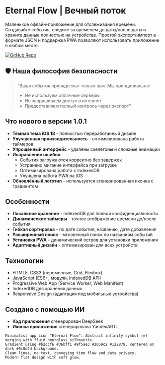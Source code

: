 # Eternal Flow | Вечный поток

Маленькое офлайн-приложение для отслеживания времени. Создавайте события, следите за временем до даты/после даты и храните данные полностью на устройстве. Простой экспорт/импорт в формате JSON и поддержка PWA позволяют использовать приложение в любом месте.

[![GitHub Repo](https://img.shields.io/badge/GitHub-Repository-blue?style=flat-square&logo=github)](https://github.com/dituals758/EternalFlow)

## 🛡️ Наша философия безопасности
> "Ваши события принадлежат только вам. Мы принципиально:  
> - Не используем облачные серверы  
> - Не запрашиваем доступ в интернет  
> - Предоставляем полный контроль через экспорт"

## Что нового в версии 1.0.1

- **Тёмная тема iOS 18** - полностью переработанный дизайн
- **Улучшенная производительность** - оптимизирована работа таймеров
- **Упрощённый интерфейс** - удалены скелетоны и сложные анимации
- **Исправление ошибок**:
  - События загружаются корректно без задержек
  - Устранено мигание интерфейса при загрузке
  - Оптимизирована работа с IndexedDB
  - Улучшена работа PWA на iOS
- **Обновлённый логотип** - используется сгенерированная иконка с градиентом

## Особенности

- **Локальное хранение** - IndexedDB для полной конфиденциальности
- **Динамические таймеры** - точное отображение времени до/после события
- **Гибкая сортировка** - по дате события, названию, дате добавления
- **Расширенный поиск** - мгновенный поиск по названиям событий
- **Установка PWA** - динамический остров для установки приложения
- **Адаптивный дизайн** - оптимизирован для всех устройств

## Технологии

- HTML5, CSS3 (переменные, Grid, Flexbox)
- JavaScript (ES6+, модули, IndexedDB API)
- Progressive Web App (Service Worker, Web Manifest)
- IndexedDB для хранения данных
- Responsive Design (адаптация под мобильные устройства)

## Создано с помощью ИИ

- **Код приложения** сгенерирован DeepSeek
- **Иконка приложения** сгенерирована YandexART:

```prompt
Minimalist app icon "Eternal Flow": Abstract infinity symbol (∞) merging with fluid hourglass silhouette.
Gradient using #b2ccf6 #36bff1 #9f5ae3 #2059c2 #122878, centered on dark #0c0d2d background.
Clean lines, no text, conveying time flow and data privacy.
Modern flat design with soft glow.